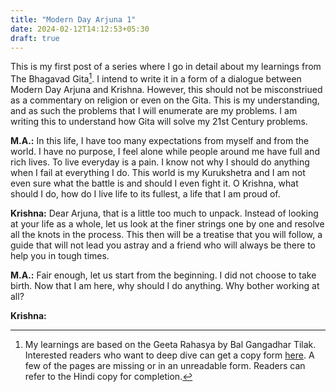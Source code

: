 ```yaml
---
title: "Modern Day Arjuna 1"
date: 2024-02-12T14:12:53+05:30
draft: true
---
```


This is my first post of a series where I go in detail about my learnings from The Bhagavad Gita[^1]. I intend to write it in a form of a dialogue between Modern Day Arjuna and Krishna. However, this should not be misconstriued as a commentary on religion or even on the Gita. This is my understanding, and as such the problems that I will enumerate are my problems. I am writing this to understand how Gita will solve my 21st Century problems.

**M.A.:** In this life, I have too many expectations from myself and from the world. I have no purpose, I feel alone while people around me have full and rich lives. To live everyday is a pain. I know not why I should do anything when I fail at everything I do. This world is my Kurukshetra and I am not even sure what the battle is and should I even fight it. O Krishna, what should I do, how do I live life to its fullest, a life that I am proud of.

**Krishna:** Dear Arjuna, that is a little too much to unpack. Instead of looking at your life as a whole, let us look at the finer strings one by one and resolve all the knots in the process. This then will be a treatise that you will follow, a guide that will not lead you astray and a friend who will always be there to help you in tough times.

**M.A.:** Fair enough, let us start from the beginning. I did not choose to take birth. Now that I am here, why should I do anything. Why bother working at all?

**Krishna:** 

[^1]: My learnings are based on the Geeta Rahasya by Bal Gangadhar Tilak. Interested readers who want to deep dive can get a copy form [here](https://archive.org/details/SrimadBhagavadGitaRahasya-BgTilak-Volumes1And2). A few of the pages are missing or in an unreadable form. Readers can refer to the Hindi copy for completion.